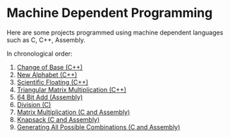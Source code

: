 # Machine Dependent Programming
Here are some projects programmed using machine dependent languages such as C, C++, Assembly. 

In chronological order:

1. [Change of Base (C++)](ChangeOfBase-Cpp/)
2. [New Alphabet (C++)](NewAlphabet-Cpp/)
3. [Scientific Floating (C++)](ScientificFloating-Cpp/)
4. [Triangular Matrix Multiplication (C++)](TriangularMatrixMultiplication-Cpp/)
5. [64 Bit Add (Assembly)](64BitAdd-Assembly/)
6. [Division (C)](Division-C/)
7. [Matrix Multiplication (C and Assembly)](MatrixMultiplication-C-Assembly/)
8. [Knapsack (C and Assembly)](Knapsack-C-Assembly/)
9. [Generating All Possible Combinations (C and Assembly)](CombinationGeneration-C-Assembly/)
